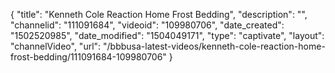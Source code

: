 {
    "title": "Kenneth Cole Reaction Home Frost Bedding",
    "description": "",
    "channelid": "111091684",
    "videoid": "109980706",
    "date_created": "1502520985",
    "date_modified": "1504049171",
    "type": "captivate",
    "layout": "channelVideo",
    "url": "\/bbbusa-latest-videos\/kenneth-cole-reaction-home-frost-bedding\/111091684-109980706"
}